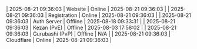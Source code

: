 | 2025-08-21 09:36:03 | Website | Online | 2025-08-21 09:36:03 |
| 2025-08-21 09:36:03 | Registration | Online | 2025-08-21 09:36:03 |
| 2025-08-21 09:36:03 | Auth Server | Offline | 2025-08-18 09:33:31 |
| 2025-08-21 09:36:03 | Kezan (PvE) | Offline | 2025-08-03 17:58:02 |
| 2025-08-21 09:36:03 | Gurubashi (PvP) | Offline | N/A |
| 2025-08-21 09:36:03 | Cloudflare | Online | 2025-08-21 09:36:03 |
